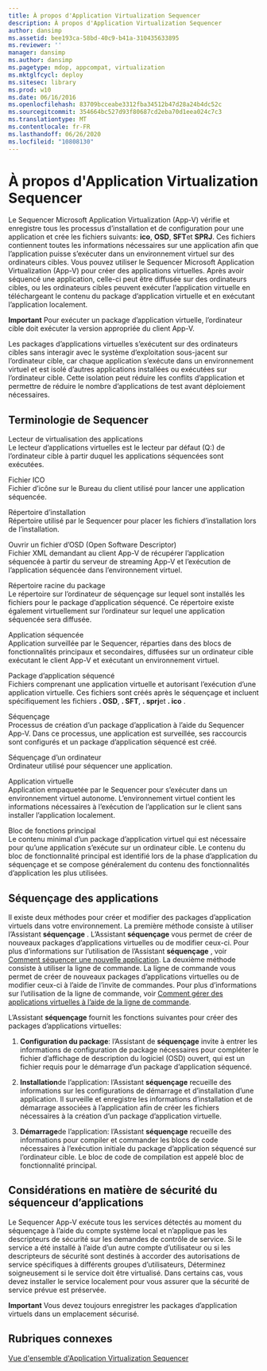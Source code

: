 ```yaml
---
title: À propos d'Application Virtualization Sequencer
description: À propos d'Application Virtualization Sequencer
author: dansimp
ms.assetid: bee193ca-58bd-40c9-b41a-310435633895
ms.reviewer: ''
manager: dansimp
ms.author: dansimp
ms.pagetype: mdop, appcompat, virtualization
ms.mktglfcycl: deploy
ms.sitesec: library
ms.prod: w10
ms.date: 06/16/2016
ms.openlocfilehash: 83709bcceabe3312fba34512b47d28a24b4dc52c
ms.sourcegitcommit: 354664bc527d93f80687cd2eba70d1eea024c7c3
ms.translationtype: MT
ms.contentlocale: fr-FR
ms.lasthandoff: 06/26/2020
ms.locfileid: "10808130"
---
```

# À propos d'Application Virtualization Sequencer


Le Sequencer Microsoft Application Virtualization (App-V) vérifie et enregistre tous les processus d’installation et de configuration pour une application et crée les fichiers suivants: **ico**, **OSD**, **SFT**et **SPRJ**. Ces fichiers contiennent toutes les informations nécessaires sur une application afin que l’application puisse s’exécuter dans un environnement virtuel sur des ordinateurs cibles. Vous pouvez utiliser le Sequencer Microsoft Application Virtualization (App-V) pour créer des applications virtuelles. Après avoir séquencé une application, celle-ci peut être diffusée sur des ordinateurs cibles, ou les ordinateurs cibles peuvent exécuter l’application virtuelle en téléchargeant le contenu du package d’application virtuelle et en exécutant l’application localement.

**Important**  Pour exécuter un package d’application virtuelle, l’ordinateur cible doit exécuter la version appropriée du client App-V.

 

Les packages d’applications virtuelles s’exécutent sur des ordinateurs cibles sans interagir avec le système d’exploitation sous-jacent sur l’ordinateur cible, car chaque application s’exécute dans un environnement virtuel et est isolé d’autres applications installées ou exécutées sur l’ordinateur cible. Cette isolation peut réduire les conflits d’application et permettre de réduire le nombre d’applications de test avant déploiement nécessaires.

## Terminologie de Sequencer


<a href="" id="application-virtualization-drive"></a>Lecteur de virtualisation des applications  
Le lecteur d’applications virtuelles est le lecteur par défaut (Q:\) de l’ordinateur cible à partir duquel les applications séquencées sont exécutées.

<a href="" id="ico-file"></a>Fichier ICO  
Fichier d’icône sur le Bureau du client utilisé pour lancer une application séquencée.

<a href="" id="installation-directory"></a>Répertoire d’installation  
Répertoire utilisé par le Sequencer pour placer les fichiers d’installation lors de l’installation.

<a href="" id="open-software-descriptor--osd--file"></a>Ouvrir un fichier d’OSD (Open Software Descriptor)  
Fichier XML demandant au client App-V de récupérer l’application séquencée à partir du serveur de streaming App-V et l’exécution de l’application séquencée dans l’environnement virtuel.

<a href="" id="package-root-directory"></a>Répertoire racine du package  
Le répertoire sur l’ordinateur de séquençage sur lequel sont installés les fichiers pour le package d’application séquencé. Ce répertoire existe également virtuellement sur l’ordinateur sur lequel une application séquencée sera diffusée.

<a href="" id="sequenced-application"></a>Application séquencée  
Application surveillée par le Sequencer, réparties dans des blocs de fonctionnalités principaux et secondaires, diffusées sur un ordinateur cible exécutant le client App-V et exécutant un environnement virtuel.

<a href="" id="sequenced-application-package"></a>Package d’application séquencé  
Fichiers comprenant une application virtuelle et autorisant l’exécution d’une application virtuelle. Ces fichiers sont créés après le séquençage et incluent spécifiquement les fichiers **. OSD**, **. SFT**, **. sprj**et **. ico** .

<a href="" id="sequencing"></a>Séquençage  
Processus de création d’un package d’application à l’aide du Sequencer App-V. Dans ce processus, une application est surveillée, ses raccourcis sont configurés et un package d’application séquencé est créé.

<a href="" id="sequencing-computer"></a>Séquençage d’un ordinateur  
Ordinateur utilisé pour séquencer une application.

<a href="" id="virtual-application"></a>Application virtuelle  
Application empaquetée par le Sequencer pour s’exécuter dans un environnement virtuel autonome. L’environnement virtuel contient les informations nécessaires à l’exécution de l’application sur le client sans installer l’application localement.

<a href="" id="primary-feature-block"></a>Bloc de fonctions principal  
Le contenu minimal d’un package d’application virtuel qui est nécessaire pour qu’une application s’exécute sur un ordinateur cible. Le contenu du bloc de fonctionnalité principal est identifié lors de la phase d’application du séquençage et se compose généralement du contenu des fonctionnalités d’application les plus utilisées.

## <a href="" id="sequencing-applications-"></a>Séquençage des applications


Il existe deux méthodes pour créer et modifier des packages d’application virtuels dans votre environnement. La première méthode consiste à utiliser l’Assistant **séquençage** . L’Assistant **séquençage** vous permet de créer de nouveaux packages d’applications virtuelles ou de modifier ceux-ci. Pour plus d’informations sur l’utilisation de l’Assistant **séquençage** , voir [Comment séquencer une nouvelle application](how-to-sequence-a-new-application.md). La deuxième méthode consiste à utiliser la ligne de commande. La ligne de commande vous permet de créer de nouveaux packages d’applications virtuelles ou de modifier ceux-ci à l’aide de l’invite de commandes. Pour plus d’informations sur l’utilisation de la ligne de commande, voir [Comment gérer des applications virtuelles à l’aide de la ligne de commande](how-to-manage-virtual-applications-using-the-command-line.md).

L’Assistant **séquençage** fournit les fonctions suivantes pour créer des packages d’applications virtuelles:

1.  **Configuration du package**: l’Assistant de **séquençage** invite à entrer les informations de configuration de package nécessaires pour compléter le fichier d’affichage de description du logiciel (OSD) ouvert, qui est un fichier requis pour le démarrage d’un package d’application séquencé.

2.  **Installation**de l’application: l’Assistant **séquençage** recueille des informations sur les configurations de démarrage et d’installation d’une application. Il surveille et enregistre les informations d’installation et de démarrage associées à l’application afin de créer les fichiers nécessaires à la création d’un package d’application virtuelle.

3.  **Démarrage**de l’application: l’Assistant **séquençage** recueille des informations pour compiler et commander les blocs de code nécessaires à l’exécution initiale du package d’application séquencé sur l’ordinateur cible. Le bloc de code de compilation est appelé bloc de fonctionnalité principal.

## Considérations en matière de sécurité du séquenceur d’applications


Le Sequencer App-V exécute tous les services détectés au moment du séquençage à l’aide du compte système local et n’applique pas les descripteurs de sécurité sur les demandes de contrôle de service. Si le service a été installé à l’aide d’un autre compte d’utilisateur ou si les descripteurs de sécurité sont destinés à accorder des autorisations de service spécifiques à différents groupes d’utilisateurs, Déterminez soigneusement si le service doit être virtualisé. Dans certains cas, vous devez installer le service localement pour vous assurer que la sécurité de service prévue est préservée.

**Important**  Vous devez toujours enregistrer les packages d’application virtuels dans un emplacement sécurisé.

 

## Rubriques connexes


[Vue d'ensemble d'Application Virtualization Sequencer](application-virtualization-sequencer-overview.md)

 

 





